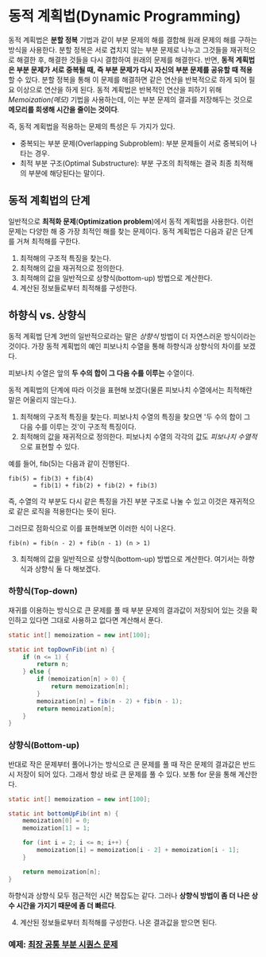 # 동적 계획법(Dynamic Programming)
동적 계획법은 **분할 정복** 기법과 같이 부분 문제의 해를 결합해 원래 문제의 해를 구하는 방식을 사용한다. 분할 정복은 서로 겹치지 않는 부분 문제로 나누고 그것들을 재귀적으로 해결한 후, 해결한 것들을 다시 결합하여 원래의 문제를 해결한다. 반면, **동적 계획법은 부분 문제가 서로 중복될 때, 즉 부분 문제가 다시 자신의 부분 문제를 공유할 때 적용**할 수 있다. 분할 정복을 통해 이 문제를 해결하면 같은 연산을 반복적으로 하게 되어 필요 이상으로 연산을 하게 된다. 동적 계획법은 반복적인 연산을 피하기 위해 *Memoization(메모)* 기법을 사용하는데, 이는 부분 문제의 결과를 저장해두는 것으로 **메모리를 희생해 시간을 줄이는 것이다**.

즉, 동적 계획법을 적용하는 문제의 특성은 두 가지가 있다.
- 중복되는 부분 문제(Overlapping Subproblem): 부분 문제들이 서로 중복되어 나타는 경우.
- 최적 부분 구조(Optimal Substructure): 부분 구조의 최적해는 결국 최종 최적해의 부분에 해당된다는 말이다.

## 동적 계획법의 단계

일반적으로 **최적화 문제**(**Optimization problem**)에서 동적 계획법을 사용한다. 이런 문제는 다양한 해 중 가장 최적인 해를 찾는 문제이다. 동적 계획법은 다음과 같은 단계를 거쳐 최적해를 구한다.

1. 최적해의 구조적 특징을 찾는다.
2. 최적해의 값을 재귀적으로 정의한다.
3. 최적해의 값을 일반적으로 상향식(bottom-up) 방법으로 계산한다.
4. 계산된 정보들로부터 최적해를 구성한다.

## 하향식 vs. 상향식
동적 계획법 단계 3번의 일반적으로라는 말은 *상향식* 방법이 더 자연스러운 방식이라는 것이다. 가장 동적 계획법의 예인 피보나치 수열을 통해 하향식과 상향식의 차이를 보겠다.

피보나치 수열은 앞의 **두 수의 합이 그 다음 수를 이루는** 수열이다.

동적 계획법의 단계에 따라 이것을 표현해 보겠다(물론 피보나치 수열에서는 최적해란 말은 어울리지 않는다.).
1. 최적해의 구조적 특징을 찾는다.
피보나치 수열의 특징을 찾으면 '두 수의 합이 그 다음 수를 이루는 것'이 구조적 특징이다.
2. 최적해의 값을 재귀적으로 정의한다.
피보나치 수열의 각각의 값도 *피보나치 수열적*으로 표현할 수 있다. 

예를 들어, fib(5)는 다음과 같이 진행된다.
```
fib(5) = fib(3) + fib(4)
       = fib(1) + fib(2) + fib(2) + fib(3)
```
즉, 수열의 각 부분도 다시 같은 특징을 가진 부분 구조로 나눌 수 있고 이것은 재귀적으로 같은 로직을 적용한다는 뜻이 된다. 

그러므로 점화식으로 이를 표현해보면 이러한 식이 나온다.
```
fib(n) = fib(n - 2) + fib(n - 1) (n > 1)
```

3. 최적해의 값을 일반적으로 상향식(bottom-up) 방법으로 계산한다.
여기서는 하향식과 상향식 둘 다 해보겠다.

### 하향식(Top-down)
재귀를 이용하는 방식으로 큰 문제를 풀 때 부분 문제의 결과값이 저장되어 있는 것을 확인하고 있다면 그대로 사용하고 없다면 계산해서 푼다.
``` java
static int[] memoization = new int[100];

static int topDownFib(int n) {
    if (n <= 1) {
        return n;
    } else {
        if (memoization[n] > 0) {
            return memoization[n];
        }
        memoization[n] = fib(n - 2) + fib(n - 1);
        return memoization[n];
    }
}
```

### 상향식(Bottom-up)
반대로 작은 문제부터 풀어나가는 방식으로 큰 문제를 풀 때 작은 문제의 결과값은 반드시 저장이 되어 있다. 그래서 항상 바로 큰 문제를 풀 수 있다. 보통 for 문을 통해 계산한다.
``` java
static int[] memoization = new int[100];

static int bottomUpFib(int n) {
    memoization[0] = 0;
    memoization[1] = 1;

    for (int i = 2; i <= n; i++) {
        memoization[i] = memoization[i - 2] + memoization[i - 1];
    }

    return memoization[n];
}
```
하향식과 상향식 모두 점근적인 시간 복잡도는 같다. 그러나 **상향식 방법이 좀 더 나은 상수 시간을 가지기 때문에 좀 더 빠르다**.

4. 계산된 정보들로부터 최적해를 구성한다.
나온 결과값을 받으면 된다.

### 예제: [최장 공통 부분 시퀀스 문제](https://github.com/wnstkdyu/CSStudy/blob/master/CodingTest/%EC%9E%90%EC%A3%BC%20%EB%82%98%EC%98%A4%EB%8A%94%20%EC%A3%BC%EC%A0%9C/%EC%B5%9C%EC%9E%A5%20%EA%B3%B5%ED%86%B5%20%EB%B6%80%EB%B6%84%20%EC%88%98%EC%97%B4(LCS).md)


